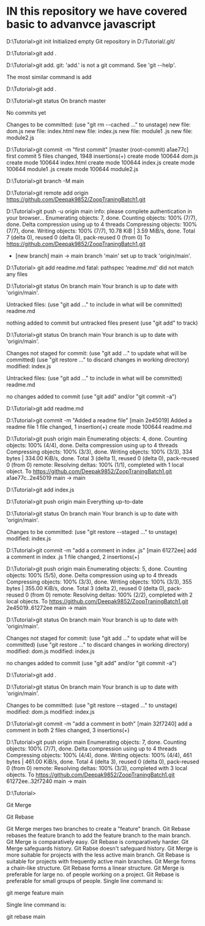 # IN this repository we have covered basic to advanvce javascript

D:\Tutorial>git init
Initialized empty Git repository in D:/Tutorial/.git/

D:\Tutorial>git add .

D:\Tutorial>git add.
git: 'add.' is not a git command. See 'git --help'.

The most similar command is
add

D:\Tutorial>git add .

D:\Tutorial>git status
On branch master

No commits yet

Changes to be committed:
(use "git rm --cached <file>..." to unstage)
new file: dom.js
new file: index.html
new file: index.js
new file: module1 .js
new file: module2.js

D:\Tutorial>git commit -m "first commit"
[master (root-commit) a1ae77c] first commit
5 files changed, 1948 insertions(+)
create mode 100644 dom.js
create mode 100644 index.html
create mode 100644 index.js
create mode 100644 module1 .js
create mode 100644 module2.js

D:\Tutorial>git branch -M main

D:\Tutorial>git remote add origin https://github.com/Deepak9852/ZoopTraningBatch1.git

D:\Tutorial>git push -u origin main
info: please complete authentication in your browser...
Enumerating objects: 7, done.
Counting objects: 100% (7/7), done.
Delta compression using up to 4 threads
Compressing objects: 100% (7/7), done.
Writing objects: 100% (7/7), 10.78 KiB | 3.59 MiB/s, done.
Total 7 (delta 0), reused 0 (delta 0), pack-reused 0 (from 0)
To https://github.com/Deepak9852/ZoopTraningBatch1.git

- [new branch] main -> main
  branch 'main' set up to track 'origin/main'.

D:\Tutorial> git add readme.md
fatal: pathspec 'readme.md' did not match any files

D:\Tutorial>git status
On branch main
Your branch is up to date with 'origin/main'.

Untracked files:
(use "git add <file>..." to include in what will be committed)
readme.md

nothing added to commit but untracked files present (use "git add" to track)

D:\Tutorial>git status
On branch main
Your branch is up to date with 'origin/main'.

Changes not staged for commit:
(use "git add <file>..." to update what will be committed)
(use "git restore <file>..." to discard changes in working directory)
modified: index.js

Untracked files:
(use "git add <file>..." to include in what will be committed)
readme.md

no changes added to commit (use "git add" and/or "git commit -a")

D:\Tutorial>git add readme.md

D:\Tutorial>git commit -m "Added a readme file"
[main 2e45019] Added a readme file
1 file changed, 1 insertion(+)
create mode 100644 readme.md

D:\Tutorial>git push origin main
Enumerating objects: 4, done.
Counting objects: 100% (4/4), done.
Delta compression using up to 4 threads
Compressing objects: 100% (3/3), done.
Writing objects: 100% (3/3), 334 bytes | 334.00 KiB/s, done.
Total 3 (delta 1), reused 0 (delta 0), pack-reused 0 (from 0)
remote: Resolving deltas: 100% (1/1), completed with 1 local object.
To https://github.com/Deepak9852/ZoopTraningBatch1.git
a1ae77c..2e45019 main -> main

D:\Tutorial>git add index.js

D:\Tutorial>git push origin main
Everything up-to-date

D:\Tutorial>git status
On branch main
Your branch is up to date with 'origin/main'.

Changes to be committed:
(use "git restore --staged <file>..." to unstage)
modified: index.js

D:\Tutorial>git commit -m "add a comment in index .js"
[main 61272ee] add a comment in index .js
1 file changed, 2 insertions(+)

D:\Tutorial>git push origin main
Enumerating objects: 5, done.
Counting objects: 100% (5/5), done.
Delta compression using up to 4 threads
Compressing objects: 100% (3/3), done.
Writing objects: 100% (3/3), 355 bytes | 355.00 KiB/s, done.
Total 3 (delta 2), reused 0 (delta 0), pack-reused 0 (from 0)
remote: Resolving deltas: 100% (2/2), completed with 2 local objects.
To https://github.com/Deepak9852/ZoopTraningBatch1.git
2e45019..61272ee main -> main

D:\Tutorial>git status
On branch main
Your branch is up to date with 'origin/main'.

Changes not staged for commit:
(use "git add <file>..." to update what will be committed)
(use "git restore <file>..." to discard changes in working directory)
modified: dom.js
modified: index.js

no changes added to commit (use "git add" and/or "git commit -a")

D:\Tutorial>git add .

D:\Tutorial>git status
On branch main
Your branch is up to date with 'origin/main'.

Changes to be committed:
(use "git restore --staged <file>..." to unstage)
modified: dom.js
modified: index.js

D:\Tutorial>git commit -m "add a comment in both"
[main 32f7240] add a comment in both
2 files changed, 3 insertions(+)

D:\Tutorial>git push origin main
Enumerating objects: 7, done.
Counting objects: 100% (7/7), done.
Delta compression using up to 4 threads
Compressing objects: 100% (4/4), done.
Writing objects: 100% (4/4), 461 bytes | 461.00 KiB/s, done.
Total 4 (delta 3), reused 0 (delta 0), pack-reused 0 (from 0)
remote: Resolving deltas: 100% (3/3), completed with 3 local objects.
To https://github.com/Deepak9852/ZoopTraningBatch1.git
61272ee..32f7240 main -> main

D:\Tutorial>

Git Merge

Git Rebase

Git Merge merges two branches to create a "feature" branch. Git Rebase rebases the feature branch to add the feature branch to the main branch.
Git Merge is comparatively easy. Git Rebase is comparatively harder.
Git Merge safeguards history. Git Rabse doesn't safeguard history.
Git Merge is more suitable for projects with the less active main branch. Git Rebase is suitable for projects with frequently active main branches.
Git Merge forms a chain-like structure. Git Rebase forms a linear structure.
Git Merge is preferable for large no. of people working on a project. Git Rebase is preferable for small groups of people.
Single line command is:

git merge feature main

Single line command is:

git rebase main
